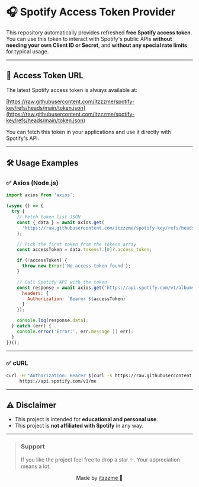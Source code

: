 # 🎧 Spotify Access Token Provider

This repository automatically provides refreshed **free Spotify access token**.  
You can use this token to interact with Spotify's public APIs **without needing your own Client ID or Secret**, and **without any special rate limits** for typical usage.

---

## 📌 Access Token URL

The latest Spotify access token is always available at:

[https://raw.githubusercontent.com/itzzzme/spotify-key/refs/heads/main/token.json](https://raw.githubusercontent.com/itzzzme/spotify-key/refs/heads/main/token.json)

You can fetch this token in your applications and use it directly with Spotify's API.

---

## 🛠 Usage Examples

### ✅ Axios (Node.js)

```javascript
import axios from 'axios';

(async () => {
  try {
    // Fetch token list JSON
    const { data } = await axios.get(
      'https://raw.githubusercontent.com/itzzzme/spotify-key/refs/heads/main/token.json'
    );

    // Pick the first token from the tokens array
    const accessToken = data.tokens?.[0]?.access_token;

    if (!accessToken) {
      throw new Error('No access token found');
    }

    // Call Spotify API with the token
    const response = await axios.get('https://api.spotify.com/v1/albums/4aawyAB9vmqN3uQ7FjRGTy', {
      headers: {
        Authorization: `Bearer ${accessToken}`
      }
    });

    console.log(response.data);
  } catch (err) {
    console.error('Error:', err.message || err);
  }
})();

```

---

### ✅ cURL

```bash
curl -H "Authorization: Bearer $(curl -s https://raw.githubusercontent.com/itzzzme/spotify-key/refs/heads/main/token.json)" \
     https://api.spotify.com/v1/me
```

---

## ⚠️ Disclaimer

- This project is intended for **educational and personal use**.
- This project is **not affiliated with Spotify** in any way.

---

> ### Support
>
> If you like the project feel free to drop a star ✨. Your appreciation means a lot.

<p align="center" style="text-decoration: none;">Made by <a href="https://github.com/itzzzme" tarGET="_blank">itzzzme 
</a>🫰</p>
